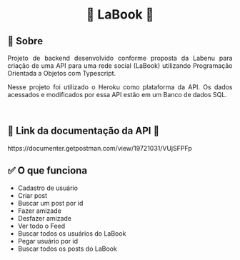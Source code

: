 <!-- TITLE -->
<h1 align="center"> 🤝 LaBook 🤝</h1>

<!-- SOBRE -->
<h2> 🤝 Sobre</h2>
<p align="justify"> Projeto de backend desenvolvido conforme proposta da Labenu para criação de uma API para uma rede social (LaBook) utilizando Programação Orientada a Objetos com Typescript.</p>
<p align="justify"> Nesse projeto foi utilizado o Heroku como plataforma da API. Os dados acessados e modificados por essa API estão em um Banco de dados SQL.</p>
    <br>

<h2> 📜 Link da documentação da API 🔗</h2>
<p> https://documenter.getpostman.com/view/19721031/VUjSFPFp </p>

<h2> ✅ O que funciona</h2>

* Cadastro de usuário
* Criar post
* Buscar um post por id
* Fazer amizade
* Desfazer amizade
* Ver todo o Feed
* Buscar todos os usuários do LaBook
* Pegar usuário por id
* Buscar todos os posts do LaBook






